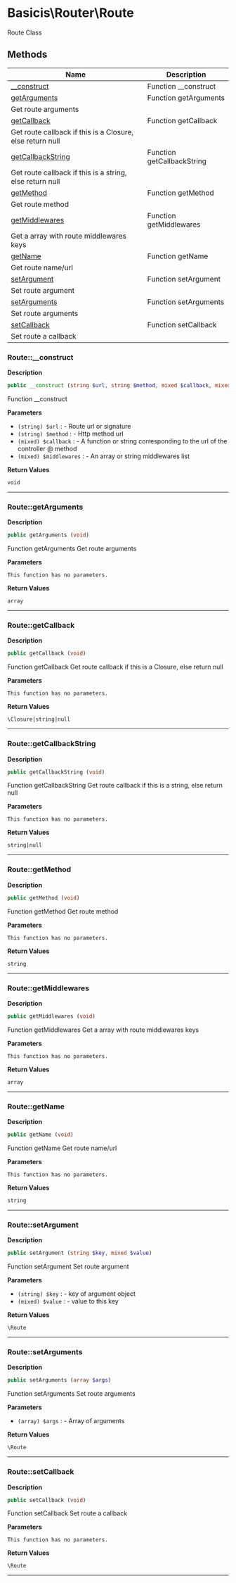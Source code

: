 # Basicis\Router\Route  

Route Class





## Methods

| Name | Description |
|------|-------------|
|[__construct](#route__construct)|Function __construct|
|[getArguments](#routegetarguments)|Function getArguments
Get route arguments|
|[getCallback](#routegetcallback)|Function getCallback
Get route callback if this is a Closure, else return null|
|[getCallbackString](#routegetcallbackstring)|Function getCallbackString
Get route callback if this is a string, else return null|
|[getMethod](#routegetmethod)|Function getMethod
Get route method|
|[getMiddlewares](#routegetmiddlewares)|Function getMiddlewares
Get a array with route middlewares keys|
|[getName](#routegetname)|Function getName
Get route name/url|
|[setArgument](#routesetargument)|Function setArgument
Set route argument|
|[setArguments](#routesetarguments)|Function setArguments
Set route arguments|
|[setCallback](#routesetcallback)|Function setCallback
Set route a callback|




### Route::__construct  

**Description**

```php
public __construct (string $url, string $method, mixed $callback, mixed $middlewares)
```

Function __construct 

 

**Parameters**

* `(string) $url`
: - Route url or signature  
* `(string) $method`
: - Http method url  
* `(mixed) $callback`
: - A function or string corresponding to the url of the controller @ method  
* `(mixed) $middlewares`
: - An array or string middlewares list  

**Return Values**

`void`


<hr />


### Route::getArguments  

**Description**

```php
public getArguments (void)
```

Function getArguments
Get route arguments 

 

**Parameters**

`This function has no parameters.`

**Return Values**

`array`




<hr />


### Route::getCallback  

**Description**

```php
public getCallback (void)
```

Function getCallback
Get route callback if this is a Closure, else return null 

 

**Parameters**

`This function has no parameters.`

**Return Values**

`\Closure|string|null`




<hr />


### Route::getCallbackString  

**Description**

```php
public getCallbackString (void)
```

Function getCallbackString
Get route callback if this is a string, else return null 

 

**Parameters**

`This function has no parameters.`

**Return Values**

`string|null`




<hr />


### Route::getMethod  

**Description**

```php
public getMethod (void)
```

Function getMethod
Get route method 

 

**Parameters**

`This function has no parameters.`

**Return Values**

`string`




<hr />


### Route::getMiddlewares  

**Description**

```php
public getMiddlewares (void)
```

Function getMiddlewares
Get a array with route middlewares keys 

 

**Parameters**

`This function has no parameters.`

**Return Values**

`array`




<hr />


### Route::getName  

**Description**

```php
public getName (void)
```

Function getName
Get route name/url 

 

**Parameters**

`This function has no parameters.`

**Return Values**

`string`




<hr />


### Route::setArgument  

**Description**

```php
public setArgument (string $key, mixed $value)
```

Function setArgument
Set route argument 

 

**Parameters**

* `(string) $key`
: - key of argument object  
* `(mixed) $value`
: - value to this key  

**Return Values**

`\Route`




<hr />


### Route::setArguments  

**Description**

```php
public setArguments (array $args)
```

Function setArguments
Set route arguments 

 

**Parameters**

* `(array) $args`
: - Array of arguments  

**Return Values**

`\Route`




<hr />


### Route::setCallback  

**Description**

```php
public setCallback (void)
```

Function setCallback
Set route a callback 

 

**Parameters**

`This function has no parameters.`

**Return Values**

`\Route`




<hr />

